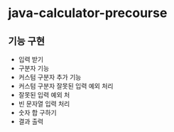 # java-calculator-precourse

## 기능 구현

- 입력 받기
- 구분자 기능
- 커스텀 구분자 추가 기능
- 커스텀 구분자 잘못된 입력 예외 처리
- 잘못된 입력 예외 처
- 빈 문자열 입력 처리
- 숫자 합 구하기
- 결과 출력